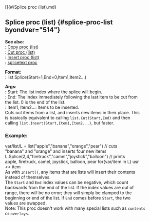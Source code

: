 []{#/Splice proc (list).md}    
## Splice proc (list) {#splice-proc-list byondver="514"}    
**See also:**    
:   [Copy proc (list)](/list/proc/Copy)    
:   [Cut proc (list)](/list/proc/Cut)    
:   [Insert proc (list)](/list/proc/Insert)    
:   [splicetext proc](/proc/splicetext)    
<!-- -->    
**Format:**    
:   list.Splice(Start=1,End=0,Item1,Item2\...)    
<!-- -->    
**Args:**    
:   Start: The list index where the splice will begin.    
:   End: The index immediately following the last item to be cut from    
    the list. 0 is the end of the list.    
:   Item1, Item2\...: Items to be inserted.    
Cuts out items from a list, and inserts new items in their place. This    
is basically equivalent to calling `list.Cut(Start,End)` and then    
calling `list.Insert(Start,Item1,Item2...)`, but faster.    
### Example:    
var/list/L = list(\"apple\",\"banana\",\"orange\",\"pear\") // cuts    
\"banana\" and \"orange\" and inserts four new items    
L.Splice(2,4,\"firetruck\",\"camel\",\"joystick\",\"balloon\") // prints    
apple, firetruck, camel, joystick, balloon, pear for(var/item in L) usr    
\<\< item    
As with `Insert()`, any items that are lists will insert their contents    
instead of themselves.    
The `Start` and `End` index values can be negative, which count    
backwards from the end of the list. If the index values are out of    
range, there will be no error; they will simply be clamped to the    
beginning or end of the list. If `End` comes before `Start`, the two    
values are swapped.    
Note: This proc doesn\'t work with many special lists such as `contents`    
or `overlays`.  